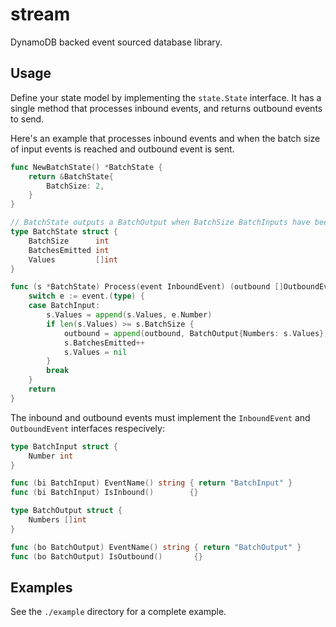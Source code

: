 # stream

DynamoDB backed event sourced database library.

## Usage

Define your state model by implementing the `state.State` interface. It has a single method that processes inbound events, and returns outbound events to send.

Here's an example that processes inbound events and when the batch size of input events is reached and outbound event is sent.

```go
func NewBatchState() *BatchState {
	return &BatchState{
		BatchSize: 2,
	}
}

// BatchState outputs a BatchOutput when BatchSize BatchInputs have been received.
type BatchState struct {
	BatchSize      int
	BatchesEmitted int
	Values         []int
}

func (s *BatchState) Process(event InboundEvent) (outbound []OutboundEvent, err error) {
	switch e := event.(type) {
	case BatchInput:
		s.Values = append(s.Values, e.Number)
		if len(s.Values) >= s.BatchSize {
			outbound = append(outbound, BatchOutput{Numbers: s.Values})
			s.BatchesEmitted++
			s.Values = nil
		}
		break
	}
	return
}
```

The inbound and outbound events must implement the `InboundEvent` and `OutboundEvent` interfaces respecively:

```go
type BatchInput struct {
	Number int
}

func (bi BatchInput) EventName() string { return "BatchInput" }
func (bi BatchInput) IsInbound()        {}

type BatchOutput struct {
	Numbers []int
}

func (bo BatchOutput) EventName() string { return "BatchOutput" }
func (bo BatchOutput) IsOutbound()       {}
```

## Examples

See the `./example` directory for a complete example.
